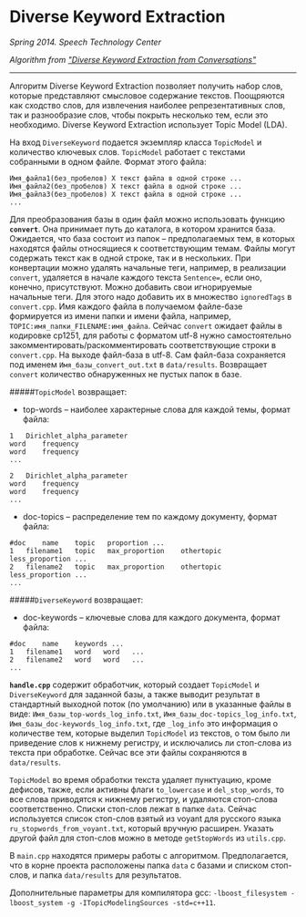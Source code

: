 Diverse Keyword Extraction
==========================

*Spring 2014. Speech Technology Center*

*Algorithm from ["Diverse Keyword Extraction from Conversations"](http://aclweb.org/anthology//P/P13/P13-2115.pdf)*

--------------------------
Алгоритм Diverse Keyword Extraction позволяет получить набор слов, которые представляют смысловое содержание текстов. Поощряются как сходство слов, для извлечения наиболее репрезентативных слов, так и разнообразие слов, чтобы покрыть несколько тем, если это необходимо. Diverse Keyword Extraction использует Topic Model (LDA).

На вход `DiverseKeyword` подается экземпляр класса `TopicModel` и количество ключевых слов.
`TopicModel` работает с текстами собранными в одном файле. Формат этого файла:

```
Имя_файла1(без_пробелов) X текст файла в одной строке ...
Имя_файла2(без_пробелов) X текст файла в одной строке ...
Имя_файла3(без_пробелов) X текст файла в одной строке ...
...
```

Для преобразования базы в один файл можно использовать функцию **`convert`**. Она принимает путь до каталога, в котором хранится база. Ожидается, что база состоит из папок – предполагаемых тем, в которых находятся файлы относящиеся к соответствующим темам. Файлы могут содержать текст как в одной строке, так и в нескольких. При конвертации можно удалять начальные теги, например, в реализации `convert`, удаляется в начале каждого текста `Sentence=`, если оно, конечно, присутствуют. Можно добавить свои игнорируемые начальные теги. Для этого надо добавить их в множество `ignoredTags` в `convert.cpp`. Имя каждого файла в получаемом файле-базе формируется из имени папки и имени файла, например, `TOPIC:имя_папки_FILENAME:имя_файла`. Сейчас `convert` ожидает файлы в кодировке cp1251, для работы с форматом utf-8 нужно самостоятельно закомментировать/раскомментировать соответствующие строки в `convert.cpp`. На выходе файл-база в utf-8. Сам файл-база сохраняется под именем `Имя_базы_convert_out.txt` в `data/results`.
Возвращает `convert` количество обнаруженных не пустых папок в базе.

#####`TopicModel` возвращает:
* top-words – наиболее характерные слова для каждой темы, формат файла:
```
1   Dirichlet_alpha_parameter
word    frequency
word    frequency
...

2   Dirichlet_alpha_parameter
word    frequency
word    frequency
...
```

* doc-topics – распределение тем по каждому документу, формат файла:
```
#doc    name    topic   proportion ...
1   filename1   topic   max_proportion    othertopic    less_proportion ...
2   filename2   topic   max_proportion    othertopic    less_proportion ...
...
```

#####`DiverseKeyword` возвращает:
* doc-keywords – ключевые слова для каждого документа, формат файла:
```
#doc    name    keywords ...
1   filename1   word   word   ...
2   filename2   word   word   ...
...
```

**`handle.cpp`** содержит обработчик, который создает `TopicModel` и `DiverseKeyword` для заданной базы, а также выводит результат в стандартный выходной поток (по умолчанию) или в указанные файлы в виде: `Имя_базы_top-words_log_info.txt`, `Имя_базы_doc-topics_log_info.txt`, `Имя_базы_doc-keywords_log_info.txt`, где `_log_info` это информация о количестве тем, которые выделил `TopicModel` из текстов, о том было ли приведение слов к нижнему регистру, и исключались ли стоп-слова из текста при обработке. Сейчас все эти файлы сохраняются в `data/results`.

`TopicModel` во время обработки текста удаляет пунктуацию, кроме дефисов, также, если активны флаги `to_lowercase` и `del_stop_words`, то все слова приводятся к нижнему регистру, и удаляются стоп-слова соответственно. Списки стоп-слов лежат в папке `data`. Сейчас используется список стоп-слов взятый из voyant для русского языка `ru_stopwords_from_voyant.txt`, который вручную расширен. Указать другой файл для стоп-слов можно в методе `getStopWords` из `utils.cpp`.

В `main.cpp` находятся примеры работы с алгоритмом. Предполагается, что в корне проекта расположены папка `data` c базами и списком стоп-слов, и папка `data/results` для результатов.

Дополнительные параметры для компилятора gcc: `-lboost_filesystem -lboost_system -g -ITopicModelingSources -std=c++11`.

